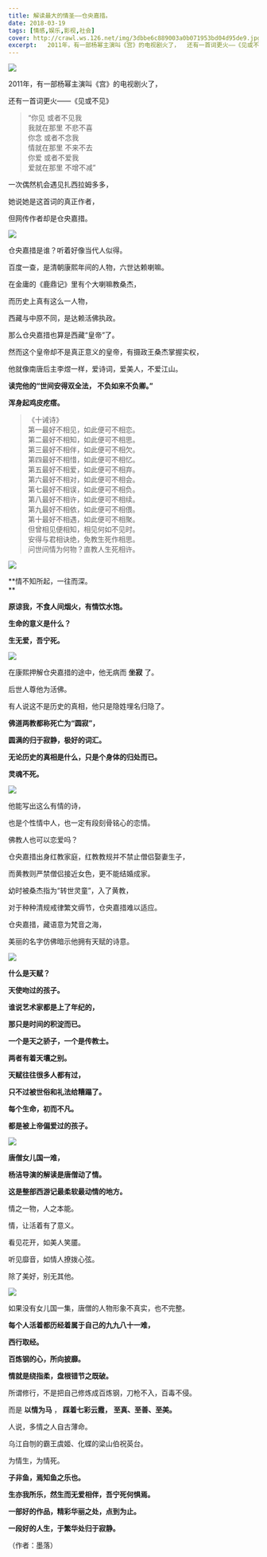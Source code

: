 ```yaml
---
title: 解读最大的情圣——仓央嘉措。
date: 2018-03-19
tags: [情感,娱乐,影视,社会]
cover: http://crawl.ws.126.net/img/3dbbe6c889003a0b071953bd04d95de9.jpg
excerpt:   2011年，有一部杨幂主演叫《宫》的电视剧火了，  还有一首词更火——《见或不见》 
---
```

![](http://crawl.ws.126.net/img/3dbbe6c889003a0b071953bd04d95de9.jpg)  

2011年，有一部杨幂主演叫《宫》的电视剧火了，  

还有一首词更火——《见或不见》

> “你见 或者不见我  
> 我就在那里 不悲不喜  
> 你念 或者不念我  
> 情就在那里 不来不去  
> 你爱 或者不爱我  
> 爱就在那里 不增不减”  
>

一次偶然机会遇见扎西拉姆多多，

她说她是这首词的真正作者，

但网传作者却是仓央嘉措。

![](http://crawl.ws.126.net/img/65cf9a330537d96ad930682243710905.jpg)  

仓央嘉措是谁？听着好像当代人似得。

百度一查，是清朝康熙年间的人物，六世达赖喇嘛。

在金庸的《鹿鼎记》里有个大喇嘛教桑杰，

而历史上真有这么一人物，

西藏与中原不同，是达赖活佛执政。

那么仓央嘉措也算是西藏“皇帝”了。

然而这个皇帝却不是真正意义的皇帝，有摄政王桑杰掌握实权，

他就像南唐后主李煜一样，爱诗词，爱美人，不爱江山。

**读完他的“世间安得双全法， 不负如来不负卿。”**

**浑身起鸡皮疙瘩。**

> 《十诫诗》  
> 第一最好不相见，如此便可不相恋。  
> 第二最好不相知，如此便可不相思。  
> 第三最好不相伴，如此便可不相欠。  
> 第四最好不相惜，如此便可不相忆。  
> 第五最好不相爱，如此便可不相弃。  
> 第六最好不相对，如此便可不相会。  
> 第七最好不相误，如此便可不相负。  
> 第八最好不相许，如此便可不相续。  
> 第九最好不相依，如此便可不相偎。  
> 第十最好不相遇，如此便可不相聚。  
> 但曾相见便相知，相见何如不见时。  
> 安得与君相诀绝，免教生死作相思。  
> 问世间情为何物？直教人生死相许。  
>

![](http://crawl.ws.126.net/img/e55328ec74110fba2cf8c09b1eb62ee7.jpg)  

**情不知所起，一往而深。  
**

**原谅我，不食人间烟火，有情饮水饱。**

**生命的意义是什么？**

**生无爱，吾宁死。**

![](http://crawl.ws.126.net/img/799b10d5346a49e95df71cfaef24c492.jpg)  

在康熙押解仓央嘉措的途中，他无病而 **坐寂** 了。  

后世人尊他为活佛。

有人说这不是历史的真相，他只是隐姓埋名归隐了。

**佛道两教都称死亡为“圆寂”，**

**圆满的归于寂静，极好的词汇。**

**无论历史的真相是什么，只是个身体的归处而已。**

**灵魂不死。**

![](http://crawl.ws.126.net/img/8346ed5ca1fd8b75f7ec0335fc453032.jpg)  

他能写出这么有情的诗，

也是个性情中人，也一定有段刻骨铭心的恋情。

佛教人也可以恋爱吗？

仓央嘉措出身红教家庭，红教教规并不禁止僧侣娶妻生子，

而黄教则严禁僧侣接近女色，更不能结婚成家。

幼时被桑杰指为“转世灵童”，入了黄教，

对于种种清规戒律繁文缛节，仓央嘉措难以适应。

仓央嘉措，藏语意为梵音之海，

美丽的名字仿佛暗示他拥有天赋的诗意。

![](http://crawl.ws.126.net/img/ed4b618ceb85c74806e8a60152813810.jpg)  

**什么是天赋？**

**天使吻过的孩子。**

**谁说艺术家都是上了年纪的，**

**那只是时间的积淀而已。**

**一个是天之骄子，一个是传教士。**

**两者有着天壤之别。**

**天赋往往很多人都有过，**

**只不过被世俗和礼法给糟蹋了。**

**每个生命，初而不凡。**

**都是被上帝偏爱过的孩子。**

![](http://crawl.ws.126.net/img/abd2e7ee92d090ca0600e89229b1a7ad.jpg)  

**唐僧女儿国一难，**

**杨洁导演的解读是唐僧动了情。**

**这是整部西游记最柔软最动情的地方。**

情之一物，人之本能。

情，让活着有了意义。

看见花开，如美人笑靥。

听见靡音，如情人撩拨心弦。

除了美好，别无其他。

![](http://crawl.ws.126.net/img/16ae26bcc139ff97d592b107dbf02b52.jpg)  

如果没有女儿国一集，唐僧的人物形象不真实，也不完整。

**每个人活着都历经着属于自己的九九八十一难，**

**西行取经。**

**百炼钢的心，所向披靡。**

**情就是绕指柔，盘根错节之既破。**

所谓修行，不是把自己修炼成百炼钢，刀枪不入，百毒不侵。

而是 **以情为马** ， **踩着七彩云霞，** **至真、至善、至美。**

人说，多情之人自古薄命。

乌江自刎的霸王虞姬、化蝶的梁山伯祝英台。

为情生，为情死。

**子非鱼，焉知鱼之乐也。**

**生亦我所乐，然生而无爱相伴，吾宁死何惧焉。**

**一部好的作品，精彩华丽之处，点到为止。**

**一段好的人生，于繁华处归于寂静。**

（作者：墨落）

